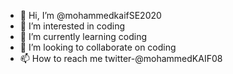 - 👋 Hi, I’m @mohammedkaifSE2020
- 👀 I’m interested in coding
- 🌱 I’m currently learning coding
- 💞️ I’m looking to collaborate on coding
- 📫 How to reach me twitter-@mohammedKAIF08

<!---
mohammedkaifSE2020/mohammedkaifSE2020 is a ✨ special ✨ repository because its `README.md` (this file) appears on your GitHub profile.
You can click the Preview link to take a look at your changes.
--->
